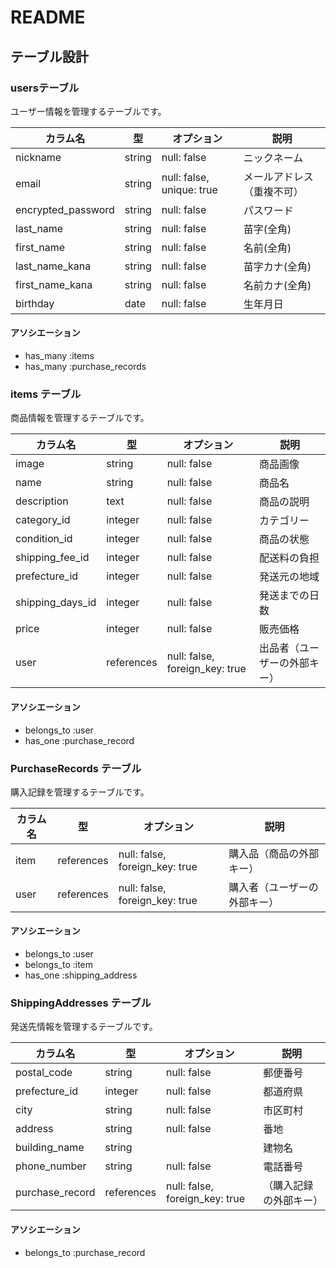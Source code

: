 # README

## テーブル設計

### usersテーブル
ユーザー情報を管理するテーブルです。

| カラム名           | 型         | オプション              | 説明            |
|-------------------|-----------|-----------------------|----------------|
| nickname           | string   | null: false               | ニックネーム             |
| email              | string   | null: false, unique: true | メールアドレス（重複不可） |
| encrypted_password | string   | null: false               | パスワード               |
| last_name          | string   | null: false               | 苗字(全角)               |
| first_name         | string   | null: false               | 名前(全角)               |
| last_name_kana     | string   | null: false               | 苗字カナ(全角)            |
| first_name_kana    | string   | null: false               | 名前カナ(全角)            |
| birthday           | date     | null: false               | 生年月日                 |

#### アソシエーション
- has_many :items
- has_many :purchase_records

### items テーブル
商品情報を管理するテーブルです。

| カラム名           | 型         | オプション              | 説明            |
|-------------------|-----------|-----------------------|----------------|
| image             | string      | null: false                    | 商品画像                 |
| name              | string      | null: false                    | 商品名                   |
| description       | text        | null: false                    | 商品の説明                |
| category_id       | integer     | null: false                    | カテゴリー                |
| condition_id      | integer     | null: false                    | 商品の状態                |
| shipping_fee_id   | integer     | null: false                    | 配送料の負担              |
| prefecture_id     | integer     | null: false                    | 発送元の地域              |
| shipping_days_id  | integer     | null: false                    | 発送までの日数             |
| price             | integer     | null: false                    | 販売価格                  |
| user              | references  | null: false, foreign_key: true | 出品者（ユーザーの外部キー） |

#### アソシエーション
- belongs_to :user
- has_one :purchase_record

### PurchaseRecords テーブル
購入記録を管理するテーブルです。

| カラム名     | 型       | オプション               | 説明                     |
|--------------|----------|--------------------------|--------------------------|
| item         | references  | null: false, foreign_key: true  | 購入品（商品の外部キー）      |
| user         | references  | null: false, foreign_key: true  | 購入者（ユーザーの外部キー）   |

#### アソシエーション
- belongs_to :user
- belongs_to :item
- has_one :shipping_address

### ShippingAddresses テーブル
発送先情報を管理するテーブルです。

| カラム名     | 型       | オプション               | 説明                     |
|--------------|----------|--------------------------|--------------------------|
| postal_code      | string     | null: false                     | 郵便番号            |
| prefecture_id    | integer    | null: false                     | 都道府県            |
| city             | string     | null: false                     | 市区町村            |
| address          | string     | null: false                     | 番地               |
| building_name    | string     |                                 | 建物名              |
| phone_number     | string     | null: false                     | 電話番号            |
| purchase_record  | references | null: false, foreign_key: true  | （購入記録の外部キー） |

#### アソシエーション
- belongs_to :purchase_record
